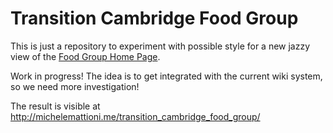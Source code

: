 Transition Cambridge Food Group
===============================

This is just a repository to experiment with possible style 
for a new jazzy view of the [Food Group Home Page](http://www.transitioncambridge.org/thewiki/ttwiki/pmwiki.php?n=TTFood.HomePage).


Work in progress!
The idea is to get integrated with the current wiki system, so
we need more investigation!

The result is visible at http://michelemattioni.me/transition_cambridge_food_group/
